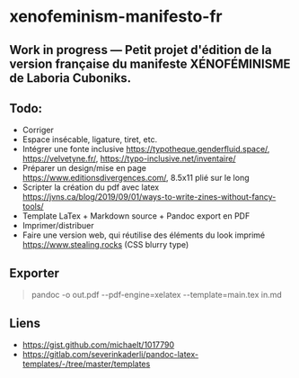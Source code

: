 # xenofeminism-manifesto-fr

## Work in progress — Petit projet d'édition de la version française du manifeste XÉNOFÉMINISME de Laboria Cuboniks.

## Todo:

- Corriger
- Espace insécable, ligature, tiret, etc.
- Intégrer une fonte inclusive https://typotheque.genderfluid.space/, https://velvetyne.fr/, https://typo-inclusive.net/inventaire/
- Préparer un design/mise en page https://www.editionsdivergences.com/, 8.5x11 plié sur le long
- Scripter la création du pdf avec latex https://jvns.ca/blog/2019/09/01/ways-to-write-zines-without-fancy-tools/
- Template LaTex + Markdown source + Pandoc export en PDF
- Imprimer/distribuer
- Faire une version web, qui réutilise des éléments du look imprimé https://www.stealing.rocks (CSS blurry type)

## Exporter

> pandoc -o out.pdf --pdf-engine=xelatex --template=main.tex in.md

## Liens

- https://gist.github.com/michaelt/1017790
- https://gitlab.com/severinkaderli/pandoc-latex-templates/-/tree/master/templates
